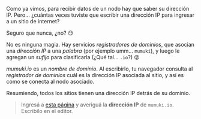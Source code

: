 Como ya vimos, para recibir datos de un nodo hay que saber su dirección IP. Pero... ¿cuántas veces tuviste que escribir una dirección IP para ingresar a un sitio de internet?

Seguro que nunca, ¿no? :smirk:

No es ninguna magia. Hay servicios _registradores de dominios_, que asocian una _dirección IP_ a una _palabra_ (por ejemplo umm… `mumuki`), y luego le agregan un _sufijo_ para clasificarla (¿Qué tal... `.io`?) :stuck_out_tongue:

_mumuki.io_ es un _nombre de dominio_. Al escribirlo, tu navegador consulta al _registrador de dominios_ cuál es la dirección IP asociada al sitio, y así es como se conecta al nodo asociado. 

Resumiendo, todos los sitios tienen una dirección IP detrás de su dominio. 

> Ingresá a [esta página](http://www.mon-ip.com/direccion-ip-sitio.php) y averiguá la **dirección IP** de `mumuki.io`.
Escribilo en el editor.
